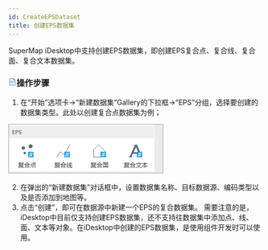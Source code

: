 ```yaml
---
id: CreateEPSDataset
title: 创建EPS数据集
---
```

SuperMap iDesktop中支持创建EPS数据集，即创建EPS复合点、复合线、复合面、复合文本数据集。

### ![](../../img/read.gif)操作步骤

  1. 在“开始”选项卡->“新建数据集”Gallery的下拉框->“EPS”分组，选择要创建的数据集类型。此处以创建复合点数据集为例；     
  
   ![](img/CreateEPSData.png)  

  2. 在弹出的“新建数据集”对话框中，设置数据集名称、目标数据源、编码类型以及是否添加到地图等。
  3. 点击“创建”，即可在数据源中新建一个EPS的复合数据集。 需要注意的是，iDesktop中目前仅支持创建EPS数据集，还不支持往数据集中添加点、线、面、文本等对象。在iDesktop中创建的EPS数据集，是使用组件开发时可以使用。


